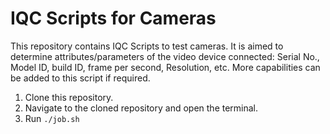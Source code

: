 # IQC Scripts for Cameras
This repository contains IQC Scripts to test cameras. It is aimed to determine attributes/parameters of the video device connected: Serial No., Model ID, build ID, frame per second, Resolution, etc. More capabilities can be added to this script if required. 


1. Clone this repository.
2. Navigate to the cloned repository and open the terminal.
3. Run `./job.sh`  


